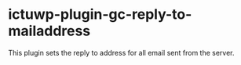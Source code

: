 # ictuwp-plugin-gc-reply-to-mailaddress
This plugin sets the reply to address for all email sent from the server.
